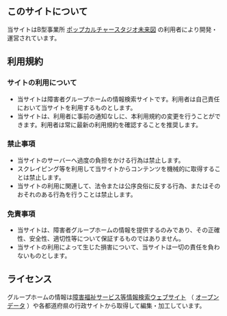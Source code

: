 ## このサイトについて
当サイトはB型事業所 [ポップカルチャースタジオ未来図](https://pcs-miraizu.com/) の利用者により開発・運営されています。

## 利用規約

### サイトの利用について
- 当サイトは障害者グループホームの情報検索サイトです。利用者は自己責任において当サイトを利用するものとします。
- 当サイトは、利用者に事前の通知なしに、本利用規約の変更を行うことができます。利用者は常に最新の利用規約を確認することを推奨します。

### 禁止事項
- 当サイトのサーバーへ過度の負担をかける行為は禁止します。
- スクレイピング等を利用して当サイトからコンテンツを機械的に取得することは禁止します。
- 当サイトの利用に関連して、法令または公序良俗に反する行為、またはそのおそれのある行為を行うことは禁止します。

### 免責事項
- 当サイトは、障害者グループホームの情報を提供するのみであり、その正確性、安全性、適切性等について保証するものではありません。
- 当サイトの利用によって生じた損害について、当サイトは一切の責任を負わないものとします。

## ライセンス
グループホームの情報は[障害福祉サービス等情報検索ウェブサイト](https://www.wam.go.jp/sfkohyoout/) （ [オープンデータ](https://www.wam.go.jp/content/wamnet/pcpub/top/sfkopendata/) ）や各都道府県の行政サイトから取得して編集・加工しています。
